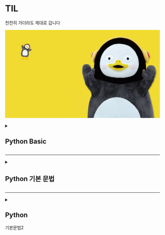 # TIL
천천히 가더라도 제대로 갑니다

![펭하](/Git%20basic/img/ps.jpg)

<details>
  <summary> <h2>Python Basic</h2>  </summary>
<div markdown="1">
  
1) Python 특징
  
    * 인터프리터 언어 -> 컴파일러 언어에 비해 상대적으로 속도는 느리지만 프로그래밍이 용이함
    * 타 언어에 비해 문법이 간결하고 유연
  
2) 객체 지향 프로그래밍
  
  -> 프로그래밍에는 객체지향과 절차 지향 프로그래밍이 존재함.
  
     일반적으로 실생활에 쓰는 모든 것을 객체라고 하며, 객체지향 프로그래밍이란
     프로그램에 필요한 객체를 파악하고, 각각의 객체들의 역할이 무엇인지 정의하여 객체들 간의 
     상호작용을 통해 프로그램을 만드는 것.
  
     객체(Object)는 클래스라는 틀에서 생겨난 실체(Instance)임
  
     객체지향 프로그램은 객체와 객체간의 연결로 이루어져있으며, 객체 안에 자료구조와 알고리즘 있음.

   * 객체 지향 vs 절차 지향 프로그래밍
  
    -> 객체 지향 : 누가 어떤 일을 할 것 인가?
         * 대형 프로그래밍은 많은 기능을 수반하므로 객체 지향에 적합

       절차 지향 : 어떤 절차를 통해 일을 할 것 인가?
         * 소형 프로그래밍의 경우 적은 기능을 수반하므로 프로그래밍이 용이한 절차 지향이 적합

   * 객체지향 프로그래밍 특징
  
    1. 추상화
      * 객체들의 공통적 특징을 도출하는 것
      * 객체 지향적 관점에서는 클래스를 정의하는 것 : 추상화
  
    2. 캡슐화 
      * 구현되는 부분을 외부에 드러내지 않도록 정보를 은닉
      * 객체가 독립적 역할을 할 수 있도록 데이터와 기능을 하나로 묶어 관리
      * 외부와 상호작용할 때 메소드를 활용
  
    3. 상속성
      * 하나의 클래스가 가진 특성을 다른 클래스가 그대로 물려받을 수 있음
      * 이미 작성된 클래스를 받아 새로운 클래스를 생성
      * 기존 코드를 재활용하여 생산력 향상
  
    4. 다형성
      * 약간 다른 방법으로 동작하는 함수를 동일한 이름으로 호출
      * 동일한 명령의 해석을 연결된 객체에 의존
      * 오버라이딩(Overriding) : 부모클래스의 메소드와 같은 이름을 사용하며 매개변수도 같되 내부 소스를 재정의하는 것
      * 오버로딩(Overloading) : 같은 이름의 함수를 여러 개 정의한 후 매개변수를 다르게 하여 같은 이름을 경우에 따라 호출하여 사용하는 것
  
    5. 동적바인딩
      * 함수를 호출하면 동적 바인딩을 통해 파생 클래스에 오버라이딩된 함수가 실행
      * 프로그래밍의 유연성을 높여주며 파생 클래스에서 재정의한 함수의 호출을 보장

  -> 객체 지향 프로그래밍의 장점
  
    1. 소프트웨어 생산성 향상
    2. 현실 세계에 대한 모델링 용이
    3. 보안성 향상

  -> 객체 지향 프로그래밍의 단점
  
    1. 느린 실행 속도 (캡슐화와 격리구조 때문에 절차지향에 비해 느림)
    2. 객체지향에서는 모든 것을 객체로 생각하므로 메모리와 연산에 비용 소모
    3. 설계 시 작은 규모의 프로젝트의 경우 절차지향에 비해 복잡

</div>
</details>
<hr>
<details>
<summary><h2> Python 기본 문법 </h2></summary>
<div markdown="1">
1. 들여쓰기(Space Sensitive)
  
      -  문장을 구분할 때, 중괄호대신 들여쓰기 사용
         들여쓰기는 4칸 띄우기 혹은 Tap
         Tap과 4칸 띄워쓰기 혼용금지, 한가지 종류로만 사용
         원칙적으로는 공백(빈칸)을 권장
    
2. 주석 (Comment)
  
  -  코드를 보다 이해하기 쉽게하여 분석 및 수정이 용이
     주석은 코드에 영향을 줒 않으며, 개발 간 편의를 위해 사용
  
    한줄 주석 : #
    여러줄 주석 : ''' ~~ '''
    주석 단축키 : 컨트롤 + /

  
3. 변수(Variable)
  
  -> 데이터를 저장하기 위해 사용
     변수를 사용하면 복잡한 값을 쉽게 사용할 수 있음
     동일 변수에 다른 데이터를 언제든 할당(저장) 가능

    변수의 할당 => 변수(Variable) = 값 (Value)

    각 변수의 값을 바꿔서 저장 -> pythonic한 방법 => x, y = y, x

    식별자
  
      변수 이름 규칙
       1. 식별자의 이름은 영문 알파벳 , 언더스코어(_) , 숫자로 구성
       2. 첫 글자에 숫자가 올 수 없음
       3. 길이 제한이 없고 대소문자를 구분
       4. 파이썬에 미리 예약된 예약어는 사용 불가
       5. 내장 함수나 모듈 등의 이름도 사용하지 않아야 함

4. 연산자
  
  기본적인 사칙연산에 사용
  
      + : 덧셈
      - : 뺄셈
      * : 곱셈
      / : 나눗셈
      // : 몫
      ** : 제곱
      % : 나머지

5. 자료형 
  
  -- Python에서 사용할 수 있는 데이터의 Type

     (Data Type)  _ Boolean Type    _ Int
                 |                 |
                 |_ Numeric Type __|_ Float
                 |                 |
                 |_ String Type    |_ Complex

  1) Numeric Type (수치형 자료형)
  
    ㄱ) Int (정수)
        -> 진수표현 가능 (2진수 : 0b, 8진수 : 0o , 16진수 : 0x )
  
    ㄴ) Float (실수 자료형)
  
        -> 실수의 값을 처리할 때 의도하지 않은 값이 나올 수 있음
        (3.2 - 3.1 = 0.100000000000009)

        -> 부동소수점 때문 (Floating point rounding error)
  
         * 컴퓨터는 2진수를 사용하여 10진수 0.1은 2진수로 표현하면 01.00011001100110.... 으로
         * 무한대로 반복, 무한대 숫자를 그대로 저장할 수 없어 근사값만 표시
         * 매우 작은 수를 이용하여 비교하거나 math 모듈을 이용하여 해결 가능

  2) String Type (문자열 자료형)
    -- 모든 문자는 Str tpye
       작은 따옴표 ' 또는 큰 따옴표 " 를 이용하여 표기
       '우리는 "하나"' 또는 "우리는 '하나'" 와 같이 중첩하여 사용 가능

    * Escape sequence
      역슬래시 \ 뒤에 특정 문자가 와서 기능을 하는 문자
        \n : 줄바꿈
        \t : 탭
        \r : 캐리지 리턴
        \0 : null
        \\ : \
        \' : '
        \" : "

    * 문자열 연산
      "A" + "B" = "AB"
      "A" * 3 = "AAA"

    * f-string : print(f'Hello, {name}! 성적은 {score}')
        -> name = A , score = 80 일 때, 츨력값은 Hello, A! 성적은 80

  3) None
    -- 값이 없음을 표현하기 위해 None 타입 존재
       일반적으로 반환 값이 없는 함수에서 사용하기도 함

  4) Boolean 
    -- True 와 False를 값으로 가지며 참과 거짓을 표현

    * 비교 연산자
      < , > : 초과, 미만
      <=, >= : 이상, 이하
      == : 동일
      != : 같지 않음
      is : 객체 아이덴티티 (OPP)
      is not : 객체 아이덴티티가 아닌 경우 

    * 논리 연산자
      and = 둘 모두 True일 때, True
      or = 둘 중 하나만 True 면 True
      Not = True -> False , False -> True
      -> not, and, or 순으로 우선순위가 높음

    * Falsy : False는 아니지만 False로 취급되는 값
      -> 0, 0.0 , () , [], {}, None, ""

6. 컨테이너
        
  -- 여러 개의 값을 담을 수 있는 객체, 서로 다른 자료형을 저장할 수 있음
     컨테이너는 순서가 있는 Ordered Data 와 순서가 없는 Unordered Data로 구분
     (순서가 있다 = 정렬되어 있다는 의미는 아님)

    컨테이너 분류                        __ 리스트
                                       |
                 __ 시퀀스형 (순서 o) __|__ 튜플
                |                      |
    Container   |                      |__ 레인지
                |
                |__ 비시퀀스형 (순서 x) ____ 세트
                                        |
                                        |__ 딕셔너리

  1) 시퀀스형
        
    ㄱ) 리스트 : 여러 개의 값을 순서가 있는 구조로 저장하고싶을 때 사용
        -> 어떤 자료형도 저장 가능, 생성된 후 내용 변경 가능
           인덱스를 이용해 데이터에 접근 가능
    ㄴ) 튜플 : 여러 개의 값을 순서가 있는 구조로 저장하고 싶을 때 사용
        -> 리스트와 달리 담고 있는 값은 변경 불가능, 인덱스로 접근은 가능
           단일 항목의 경우 : 하나의 항목으로 구성된 튜플은 생성 시 값 뒤에 쉼표를 붙임
           복수 항목의 경우 : 마지막에 쉼표는 없어도 되지만, 넣는 것을 권장
           튜플 대입 -> x,y = 1, 2 라는 변수 선언은 실제로는 튜플로 처리
                       x,y = (1, 2)
    ㄷ) 레인지 : 숫자의 시퀀스를 나타내기 위해 사용, 주로 반복문과 함께 사용
        -> range(n) : 0~ n-1 까지의 숫자
           range(n,m) : n ~ m-1 까지의 숫자
           range(n, m, s) : n ~ m-1 까지 s씩 증가

    * 슬라이싱 연산자 : 시퀀스를 특정 단위로 슬라이싱 가능
        
      * 인덱스와 콜론을 사용하여 문자열의 특정 부분만 잘라낼 수 있음
      * 리스트, 튜플, range, 문자열에 사용가능
      * [n : m] -> n번쨰 ~ m-1 번째
      * [n : m : k] -> n ~ m-1 까지 k간격으로 슬라이싱

  2) 비시퀀스형
        
    ㄱ) 셋 : 중복되는 요소 없이, 순서에 상관없는 데이터의 묶음
             순서가 없으므로 인덱스를 통한 접근 불가능
             수학에서 집합을 표현한 컨데이너
             담고있는 요소를 삽입, 변경, 삭제 가능 (mutable 자료형)
        * 셋 연산자 
          * | : 합집합
          * & : 교집협
          * - : 차집합
          * ^ : 대칭차집합 
    ㄴ) 딕셔너리 : 키 - 값 (key - value) 쌍으로 이루어진 자료형
        key 는 변경 불가능한 (immutable) 자료형만 활용 가능
        * string, integer, float, boolean, tuple, range
        value 는 모든 데이터 사용 가능

7. 형변환
        
  -> 파이썬에서 데이터 형태는 서로 변환할 수 있음
        
    1) 암시적 형변환 : 사용자가 의도하지 않고 파이썬 내부적으로 자료형을 변환 (bool, int, float)
    2) 명시적 형변환 : 사용자가 특정 함수를 활용하여 의도적으로 자료형을 변환 (int, float, str )

</div>
</details>

<hr>

<details>
<summary> <h2>Python</h2> 기본문법2 </summary>
<div markdown="1">
1. 제어문
 -> 특정 상황에 따라 코드를 선택적으로 실행하거나 반복 실행하기 위해 사용
  제어문은 순서도(Flowchart)로 표현 가능

 1) 조건문
  
    참/ 거짓에 따라 분기가 나뉨
    
    if 조건 == True:
      분기 1
    else:
      분기 2

    ㄱ) 복수 조건문
      복수의 조건문은 elif를 이용해서 표현
      
      if 조건:
          분기 1
      elif 조건:
          분기 2
      elif 조건:
          분기 3
      else:
          분기 4

    ㄴ) 중첩 조건문
      조건문 안데 다른 조건문을 중첩해서 사용할 수 있음
      
      if 조건:
          if 조건:
              분기 1-1
          else:
              분기 1-2
      eles:
          분기 2

    ㄷ) 조건 표현식
  
      조건에 따라 값을 정할 때 활용
      삼항 연산자로도 불림
      'true인 경우 값 if 조건 else false인 경우 값'
      ex) X= A
      Y = A if type(X)==int else Y = B
      => Y = B

 2) 반복문
  
    특정 조건을 만족할 때까지 반복
    ㄱ) while문 : 종료 조건에 해당하는 코드를 통해 종료
    ㄴ) for문 : 반복 가능한 객체롤 모두 순회하면 자동 종료
      -> break, continue, for-else 등을 통해 제어 가능
      *List Comprehension : 표현식과 제어문을 통해 리스트를 간결하게 생성
          ex) [code for 변수 in iterable if 조건식]
    ㄷ) 반복문 제어

    * break : 반복문을 종료
    * continue : 이후 코드 블록은 수행하지 않고 다음 반복을 수행
    * for-else : 끝까지 반복문을 실행한 후 else문 실행
      (break를 통해 중간에 종료되면 else문은 실행되지 않음)
    * pass : 아무것도 하지 않음
  
</div>
</details>
